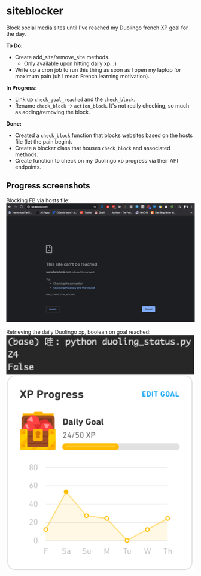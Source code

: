 # siteblocker
Block social media sites until I've reached my Duolingo french XP goal for the day.

**To Do:**
* Create add_site/remove_site methods.
  * Only available upon hitting daily xp. :)
* Write up a cron job to run this thing as soon as I open my laptop for maximum pain (uh I mean French learning motivation).

**In Progress:**
* Link up `check_goal_reached` and the `check_block`.
* Rename `check_block` &rightarrow; `action_block`. It's not really checking, so much as adding/removing the block.

**Done:**
* Created a `check_block` function that blocks websites based on the hosts file (let the pain begin).
* Create a blocker class that houses `check_block` and associated methods.
* Create function to check on my Duolingo xp progress via their API endpoints.

## Progress screenshots
Blocking FB via hosts file:
![Blocked_Facebook](https://github.com/svvchen/siteblocker/blob/master/PR_1_Ss.png)

Retrieving the daily Duolingo xp, boolean on goal reached:
![Duolingo xp data](https://github.com/svvchen/siteblocker/blob/master/PR_3_Ss.png)
